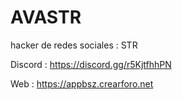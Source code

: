 # AVASTR
hacker de redes sociales :  STR

Discord : https://discord.gg/r5KjtfhhPN

Web : https://appbsz.crearforo.net
